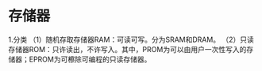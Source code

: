 # 存储器

1.分类
 （1）随机存取存储器RAM：可读可写。分为SRAM和DRAM。
 （2）只读存储器ROM：只许读出，不许写入。其中，PROM为可以由用户一次性写入的存储器；EPROM为可檫除可编程的只读存储器。
 